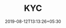---
title: "KYC"
date: 2019-08-12T13:13:26+05:30
type: "credit-report"
layout: "proprietorship/report"

currentinfo: 'completed'
currentpayment: 'completed'
currentkyc: 'completed'
currentreport: 'incomplete'

loggedin: true
progressBar: true
---